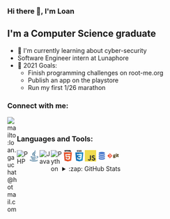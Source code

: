 ### Hi there 👋, I'm Loan


## I'm a Computer Science graduate

- 🔭 I'm currently learning about cyber-security
- Software Engineer intern at Lunaphore
- 🥅 2021 Goals:  
  - Finish programming challenges on root-me.org 
  - Publish an app on the playstore 
  - Run my first 1/26 marathon

### Connect with me:
[<img align="left" alt="mailto:loan.gauchat@hotmail.com" width="22px" src="https://raw.githubusercontent.com/FortAwesome/Font-Awesome/master/svgs/regular/envelope.svg" />][email]
<br />

### Languages and Tools:
<img align="left" alt="PHP" width="26px" src="https://raw.githubusercontent.com/simple-icons/simple-icons/develop/icons/php.svg"/>
<img align="left" alt="Java" width="26px" src="https://raw.githubusercontent.com/simple-icons/simple-icons/develop/icons/java.svg"/>
<img align="left" alt="Java" width="26px" src="https://raw.githubusercontent.com/simple-icons/simple-icons/develop/icons/csharp.svg"/>
<img align="left" alt="Python" width="26px" src="https://raw.githubusercontent.com/simple-icons/simple-icons/develop/icons/python.svg"/>
<img align="left" alt="HTML5" width="26px" src="https://raw.githubusercontent.com/github/explore/80688e429a7d4ef2fca1e82350fe8e3517d3494d/topics/html/html.png" />
<img align="left" alt="CSS3" width="26px" src="https://raw.githubusercontent.com/github/explore/80688e429a7d4ef2fca1e82350fe8e3517d3494d/topics/css/css.png" />
<img align="left" alt="JavaScript" width="26px" src="https://raw.githubusercontent.com/github/explore/80688e429a7d4ef2fca1e82350fe8e3517d3494d/topics/javascript/javascript.png" />
<img align="left" alt="SQL" width="26px" src="https://raw.githubusercontent.com/github/explore/80688e429a7d4ef2fca1e82350fe8e3517d3494d/topics/sql/sql.png" />
<img align="left" alt="Git" width="26px" src="https://raw.githubusercontent.com/github/explore/80688e429a7d4ef2fca1e82350fe8e3517d3494d/topics/git/git.png" />
<br />
<br />
<details>
  <summary>:zap: GitHub Stats</summary>

  <img align="left" alt="LoanGauchat's GitHub Stats" src="https://github-readme-stats.codestackr.vercel.app/api?username=LoanGauchat&show_icons=true&hide_border=true" />

</details>

[email]: mailto:loan.gauchat@hotmail.com
